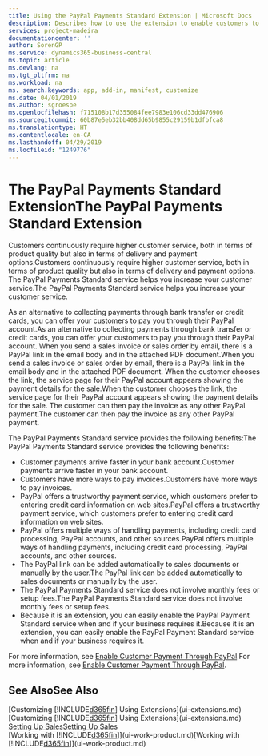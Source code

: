 ```yaml
---
title: Using the PayPal Payments Standard Extension | Microsoft Docs
description: Describes how to use the extension to enable customers to make payments with PayPal.
services: project-madeira
documentationcenter: ''
author: SorenGP
ms.service: dynamics365-business-central
ms.topic: article
ms.devlang: na
ms.tgt_pltfrm: na
ms.workload: na
ms. search.keywords: app, add-in, manifest, customize
ms.date: 04/01/2019
ms.author: sgroespe
ms.openlocfilehash: f715108b17d355084fee7983e106cd33dd476906
ms.sourcegitcommit: 60b87e5eb32bb408dd65b9855c29159b1dfbfca8
ms.translationtype: HT
ms.contentlocale: en-CA
ms.lasthandoff: 04/29/2019
ms.locfileid: "1249776"
---
```

# <a name="the-paypal-payments-standard-extension"></a><span data-ttu-id="71735-103">The PayPal Payments Standard Extension</span><span class="sxs-lookup"><span data-stu-id="71735-103">The PayPal Payments Standard Extension</span></span>
<span data-ttu-id="71735-104">Customers continuously require higher customer service, both in terms of product quality but also in terms of delivery and payment options.</span><span class="sxs-lookup"><span data-stu-id="71735-104">Customers continuously require higher customer service, both in terms of product quality but also in terms of delivery and payment options.</span></span> <span data-ttu-id="71735-105">The PayPal Payments Standard service helps you increase your customer service.</span><span class="sxs-lookup"><span data-stu-id="71735-105">The PayPal Payments Standard service helps you increase your customer service.</span></span>

<span data-ttu-id="71735-106">As an alternative to collecting payments through bank transfer or credit cards, you can offer your customers to pay you through their PayPal account.</span><span class="sxs-lookup"><span data-stu-id="71735-106">As an alternative to collecting payments through bank transfer or credit cards, you can offer your customers to pay you through their PayPal account.</span></span> <span data-ttu-id="71735-107">When you send a sales invoice or sales order by email, there is a PayPal link in the email body and in the attached PDF document.</span><span class="sxs-lookup"><span data-stu-id="71735-107">When you send a sales invoice or sales order by email, there is a PayPal link in the email body and in the attached PDF document.</span></span> <span data-ttu-id="71735-108">When the customer chooses the link, the service page for their PayPal account appears showing the payment details for the sale.</span><span class="sxs-lookup"><span data-stu-id="71735-108">When the customer chooses the link, the service page for their PayPal account appears showing the payment details for the sale.</span></span> <span data-ttu-id="71735-109">The customer can then pay the invoice as any other PayPal payment.</span><span class="sxs-lookup"><span data-stu-id="71735-109">The customer can then pay the invoice as any other PayPal payment.</span></span>

<span data-ttu-id="71735-110">The PayPal Payments Standard service provides the following benefits:</span><span class="sxs-lookup"><span data-stu-id="71735-110">The PayPal Payments Standard service provides the following benefits:</span></span>

* <span data-ttu-id="71735-111">Customer payments arrive faster in your bank account.</span><span class="sxs-lookup"><span data-stu-id="71735-111">Customer payments arrive faster in your bank account.</span></span>
* <span data-ttu-id="71735-112">Customers have more ways to pay invoices.</span><span class="sxs-lookup"><span data-stu-id="71735-112">Customers have more ways to pay invoices.</span></span>
* <span data-ttu-id="71735-113">PayPal offers a trustworthy payment service, which customers prefer to entering credit card information on web sites.</span><span class="sxs-lookup"><span data-stu-id="71735-113">PayPal offers a trustworthy payment service, which customers prefer to entering credit card information on web sites.</span></span>
* <span data-ttu-id="71735-114">PayPal offers multiple ways of handling payments, including credit card processing, PayPal accounts, and other sources.</span><span class="sxs-lookup"><span data-stu-id="71735-114">PayPal offers multiple ways of handling payments, including credit card processing, PayPal accounts, and other sources.</span></span>
* <span data-ttu-id="71735-115">The PayPal link can be added automatically to sales documents or manually by the user.</span><span class="sxs-lookup"><span data-stu-id="71735-115">The PayPal link can be added automatically to sales documents or manually by the user.</span></span>
* <span data-ttu-id="71735-116">The PayPal Payments Standard service does not involve monthly fees or setup fees.</span><span class="sxs-lookup"><span data-stu-id="71735-116">The PayPal Payments Standard service does not involve monthly fees or setup fees.</span></span>
* <span data-ttu-id="71735-117">Because it is an extension, you can easily enable the PayPal Payment Standard service when and if your business requires it.</span><span class="sxs-lookup"><span data-stu-id="71735-117">Because it is an extension, you can easily enable the PayPal Payment Standard service when and if your business requires it.</span></span>  

<span data-ttu-id="71735-118">For more information, see [Enable Customer Payment Through PayPal](sales-how-enable-payment-service-extensions.md).</span><span class="sxs-lookup"><span data-stu-id="71735-118">For more information, see [Enable Customer Payment Through PayPal](sales-how-enable-payment-service-extensions.md).</span></span>

## <a name="see-also"></a><span data-ttu-id="71735-119">See Also</span><span class="sxs-lookup"><span data-stu-id="71735-119">See Also</span></span>
<span data-ttu-id="71735-120">[Customizing [!INCLUDE[d365fin](includes/d365fin_md.md)] Using Extensions](ui-extensions.md)</span><span class="sxs-lookup"><span data-stu-id="71735-120">[Customizing [!INCLUDE[d365fin](includes/d365fin_md.md)] Using Extensions](ui-extensions.md)</span></span>  
[<span data-ttu-id="71735-121">Setting Up Sales</span><span class="sxs-lookup"><span data-stu-id="71735-121">Setting Up Sales</span></span>](sales-setup-sales.md)  
<span data-ttu-id="71735-122">[Working with [!INCLUDE[d365fin](includes/d365fin_md.md)]](ui-work-product.md)</span><span class="sxs-lookup"><span data-stu-id="71735-122">[Working with [!INCLUDE[d365fin](includes/d365fin_md.md)]](ui-work-product.md)</span></span>
